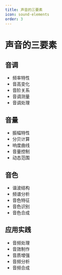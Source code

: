 ```yaml
---
title: 声音的三要素
icon: sound-elements
order: 3
---
```


# 声音的三要素

## 音调
- 频率特性
- 音高变化
- 音阶关系
- 音调测量
- 音调处理

## 音量
- 振幅特性
- 分贝计算
- 响度曲线
- 音量控制
- 动态范围

## 音色
- 谐波结构
- 频谱分析
- 音色特征
- 音色识别
- 音色合成

## 应用实践
- 音频处理
- 音效制作
- 音质增强
- 音频分析
- 音频合成
